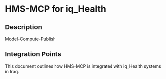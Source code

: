 # HMS-MCP for iq_Health

## Description

Model-Compute-Publish

## Integration Points

This document outlines how HMS-MCP is integrated with iq_Health systems in Iraq.
